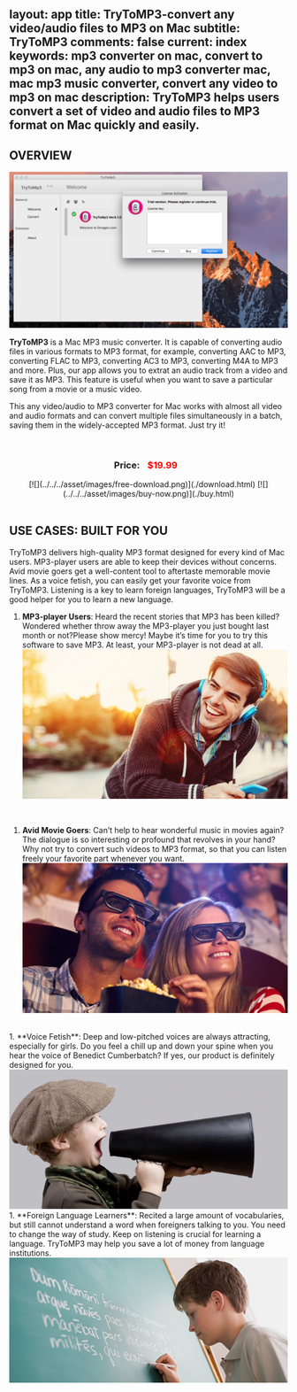 layout: app
title: TryToMP3-convert any video/audio files to MP3 on Mac
subtitle: TryToMP3
comments: false
current: index
keywords: mp3 converter on mac, convert to mp3 on mac, any audio to mp3 converter mac, mac mp3 music converter, convert any video to mp3 on mac
description: TryToMP3 helps users convert a set of video and audio files to MP3 format on Mac quickly and easily.  
---

## OVERVIEW

![](./images/screens/trytomp3.gif)

**TryToMP3** is a Mac MP3 music converter. It is capable of converting audio files in various formats to MP3 format, for example, converting AAC to MP3, converting FLAC to MP3, converting AC3 to MP3, converting M4A to MP3 and more. Plus, our app allows you to extrat an audio track from a video and save it as MP3. This feature is useful when you want to save a particular song from a movie or a music video. 

This any video/audio to MP3 converter for Mac works with almost all video and audio formats and can convert multiple files simultaneously in a batch, saving them in the widely-accepted MP3 format. Just try it!

<br>
<div class="buy">
<center><h3>Price: <span style="color: #f00; margin: 0 10px;">$19.99<br />
</span></h3>
[![](../../../asset/images/free-download.png)](./download.html) [![](../../../asset/images/buy-now.png)](./buy.html)</center>

<br>

## USE CASES: BUILT FOR YOU
TryToMP3 delivers high-quality MP3 format designed for every kind of Mac users. MP3-player users are able to keep their devices without concerns. Avid movie goers get a well-content tool to aftertaste memorable movie lines. As a voice fetish, you can easily get your favorite voice from TryToMP3. Listening is a key to learn foreign languages, TryToMP3 will be a good helper for you to learn a new language.

1. **MP3-player Users**: Heard the recent stories that MP3 has been killed? Wondered whether throw away the MP3-player you just bought last month or not?Please show mercy! Maybe it’s time for you to try this software to save MP3. At least, your MP3-player is not dead at all.
![](./images/screens/Listening-to-music.small_-664x374.jpg)
<br>

1. **Avid Movie Goers**: Can’t help to hear wonderful music in movies again? The dialogue is so interesting or profound that revolves in your hand? Why not try to convert such videos to MP3 format, so that you can listen freely your favorite part whenever you want.
![](./images/screens/movie_664x374.png)
<br>
1. **Voice Fetish**: Deep and low-pitched voices are always attracting, especially for girls. Do you feel a chill up and down your spine when you hear the voice of Benedict Cumberbatch? If yes, our product is definitely designed for you.
<img src='./images/screens/A-Voice.jpg' style='width: 664px'>
<br>
1. **Foreign Language Learners**: Recited a large amount of vocabularies, but still cannot understand a word when foreigners talking to you. You need to change the way of study. Keep on listening is crucial for learning a language. TryToMP3 may help you save a lot of money from language institutions.
<img src='./images/screens/language.jpg' style='width: 664px'>
